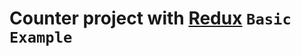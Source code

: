 # Counter project with [Redux](https://react-redux.js.org/introduction/getting-started) `Basic Example`
